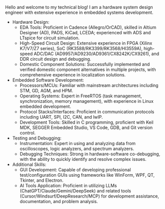 Hello and welcome to my technical blog! I am a hardware system design engineer with extensive experience in embedded systems development.

- Hardware Design:
  - EDA Tools: Proficient in Cadence (Allegro/OrCAD), skilled in Altium Designer (AD), PADS, KiCad, LCEDA; experienced with ADS and LTspice for circuit simulation.
  - High-Speed Circuit Design: Extensive experience in FPGA (Xilinx K7/V7/Z7 series), SoC (RK3588/RK3399/RK3568/HI3559A), high-speed ADC/DAC (AD9957/AD9230/AD9361/CX8242K/CX9261), and DDR circuit design and debugging.
  - Domestic Component Solutions: Successfully implemented and verified domestic component alternatives in multiple projects, with comprehensive experience in localization solutions.
- Embedded Software Development:
  - Processors/MCUs: Familiar with mainstream architectures including STM, GD, AGM, and HPM.
  - Operating Systems: Expert in FreeRTOS (task management, synchronization, memory management), with experience in Linux embedded development.
  - Protocol Stacks/Interfaces: Proficient in communication protocols including UART, SPI, I2C, CAN, and lwIP.
  - Development Tools: Skilled in C programming, proficient with Keil MDK, SEGGER Embedded Studio, VS Code, GDB, and Git version control.
- Testing and Debugging:
  - Instrumentation: Expert in using and analyzing data from oscilloscopes, logic analyzers, and spectrum analyzers.
  - Debugging Techniques: Strong in hardware-software co-debugging, with the ability to quickly identify and resolve complex issues.
- Additional Skills:
  - GUI Development: Capable of developing professional test/configuration GUIs using frameworks like WinForm, WPF, QT, Tkinter, and Electron.
  - AI Tools Application: Proficient in utilizing LLMs (ChatGPT/Claude/Gemini/DeepSeek) and related tools (Cursor/Windsurf/DeepResearch/MCP) for development assistance, documentation, and problem analysis.
